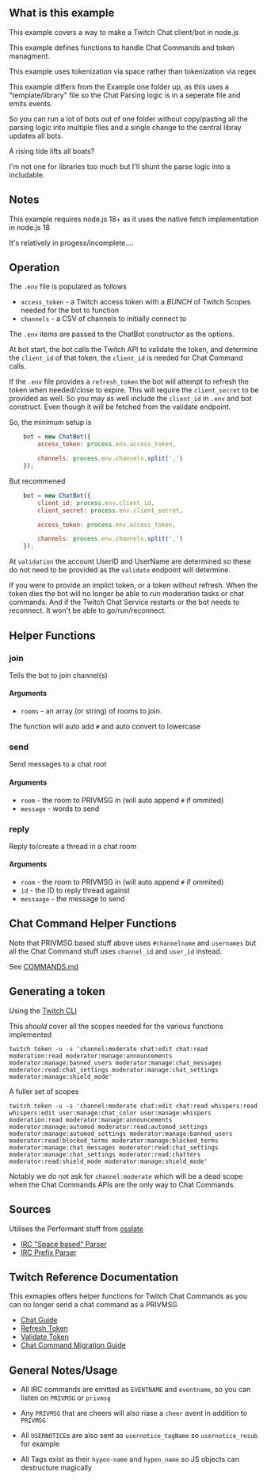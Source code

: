 ## What is this example

This example covers a way to make a Twitch Chat client/bot in node.js

This example defines functions to handle Chat Commands and token managment.

This example uses tokenization via space rather than tokenization via regex

This example differs from the Example one folder up, as this uses a "template/library" file so the Chat Parsing logic is in a seperate file and emits events.

So you can run a lot of bots out of one folder without copy/pasting all the parsing logic into multiple files and a single change to the central libray updates all bots.

A rising tide lifts all boats?

I'm not one for libraries too much but I'll shunt the parse logic into a includable.

## Notes

This example requires node.js 18+ as it uses the native fetch implementation in node.js 18

It's relatively in progess/incomplete....

## Operation

The `.env` file is populated as follows

- `access_token` - a Twitch access token with a _BUNCH_ of Twitch Scopes needed for the bot to function
- `channels` - a CSV of channels to initially connect to

The `.env` items are passed to the ChatBot constructor as the options.

At bot start, the bot calls the Twitch API to validate the token, and determine the `client_id` of that token, the `client_id` is needed for Chat Command calls.

If the `.env` file provides a `refresh_token` the bot will attempt to refresh the token when needed/close to expire. This will require the `client_secret` to be provided as well. So you may as well include the `client_id` in `.env` and bot construct. Even though it will be fetched from the validate endpoint.

So, the minimum setup is

```javascript
    bot = new ChatBot({
        access_token: process.env.access_token,

        channels: process.env.channels.split(',')
    });
```

But recommened

```javascript
    bot = new ChatBot({
        client_id: process.env.client_id,
        client_secret: process.env.client_secret,

        access_token: process.env.access_token,

        channels: process.env.channels.split(',')
    });
```

At `validation` the account UserID and UserName are determined so these do not need to be provided as the `validate` endpoint will determine.

If you were to provide an implict token, or a token without refresh. When the token dies the bot will no longer be able to run moderation tasks or chat commands. And if the Twitch Chat Service restarts or the bot needs to reconnect. It won't be able to go/run/reconnect.

## Helper Functions

### join

Tells the bot to join channel(s)

#### Arguments
- `rooms` - an array (or string) of rooms to join.

The function will auto add `#` and auto convert to lowercase

### send

Send messages to a chat root

#### Arguments
- `room` - the room to PRIVMSG in (will auto append `#` if ommited)
- `message` - words to send

### reply

Reply to/create a thread in a chat room

#### Arguments
- `room` - the room to PRIVMSG in (will auto append `#` if ommited)
- `id` - the ID to reply thread against
- `messaage` - the message to send

## Chat Command Helper Functions

Note that PRIVMSG based stuff above uses `#channelname` and `usernames` but all the Chat Command stuff uses `channel_id` and `user_id` instead.

See [COMMANDS.md](COMMANDS.md)

## Generating a token

Using the [Twitch CLI](https://dev.twitch.tv/docs/cli)

This _should_ cover all the scopes needed for the various functions implemented

```
twitch token -u -s 'channel:moderate chat:edit chat:read moderation:read moderator:manage:announcements moderator:manage:banned_users moderator:manage:chat_messages moderator:read:chat_settings moderator:manage:chat_settings moderator:manage:shield_mode'
```

A fuller set of scopes

```
twitch token -u -s 'channel:moderate chat:edit chat:read whispers:read whispers:edit user:manage:chat_color user:manage:whispers moderation:read moderator:manage:announcements moderator:manage:automod moderator:read:automod_settings moderator:manage:automod_settings moderator:manage:banned_users moderator:read:blocked_terms moderator:manage:blocked_terms moderator:manage:chat_messages moderator:read:chat_settings moderator:manage:chat_settings moderator:read:chatters moderator:read:shield_mode moderator:manage:shield_mode'
```

Notably we do not ask for `channel:moderate` which will be a dead scope when the Chat Commands APIs are the only way to Chat Commands.

## Sources

Utilises the Performant stuff from [osslate](https://github.com/osslate)

- [IRC "Space based" Parser](https://github.com/osslate/irc-message/blob/master/index.js)
- [IRC Prefix Parser](https://github.com/osslate/irc-prefix-parser/blob/master/index.js)

## Twitch Reference Documentation

This exmaples offers helper functions for Twitch Chat Commands as you can no longer send a chat command as a PRIVMSG

- [Chat Guide](https://dev.twitch.tv/docs/irc/guide)
- [Refresh Token](https://dev.twitch.tv/docs/authentication/refresh-tokens)
- [Validate Token](https://dev.twitch.tv/docs/authentication/validate-tokens)
- [Chat Command Migration Guide](https://dev.twitch.tv/docs/irc/chat-commands#migration-guide)

## General Notes/Usage

- All IRC commands are emitted as `EVENTNAME` and `eventname`, so you can listen on `PRIVMSG` or `privmsg`
- Any `PRIVMSG` that are cheers will also riase a `cheer` avent in addition to `PRIVMSG`
- All `USERNOTICE`s are also sent as `usernotice_tagName` so `usernotice_resub` for example

- All Tags exist as their `hypen-name` and `hypen_name` so JS objects can destructure magically
